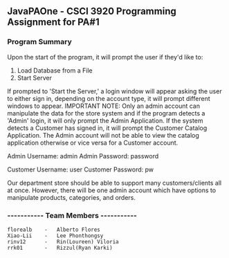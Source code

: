 ## JavaPAOne - CSCI 3920 Programming Assignment for PA#1

### Program Summary
Upon the start of the program, it will prompt the user if they'd like to:
1. Load Database from a File
2. Start Server

If prompted to 'Start the Server,' a login window will appear asking the user to either sign in, depending on the account type, it will prompt different windows to appear.
IMPORTANT NOTE: Only an admin account can manipulate the data for the store system and if the program detects a 'Admin' login, it will only prompt the Admin Application. If the system detects a Customer has signed in, it will prompt the Customer Catalog Application. The Admin account will not be able to view the catalog application otherwise or vice versa for a Customer account. 

Admin Username: admin
Admin Password: password

Customer Username: user
Customer Password: pw 

Our department store should be able to support many customers/clients all at once. However, there will be one admin account which have options to manipulate products, categories, and orders. 

### ----------- Team Members -----------
    florealb    -   Alberto Flores
    Xiao-Lii    -   Lee Phonthongsy
    rinv12      -   Rin(Loureen) Viloria 
    rrk01       -   Rizzul(Ryan Karki)
